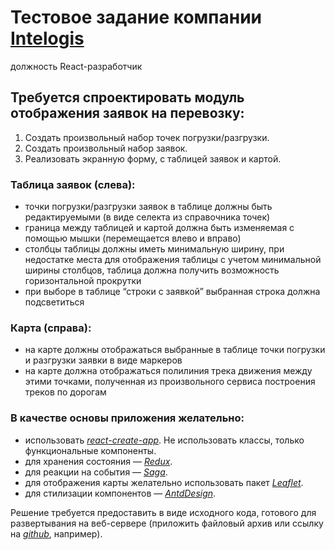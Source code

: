 # Тестовое задание компании [**Intelogis**][1]
должность React-разработчик

## Требуется спроектировать модуль отображения заявок на перевозку:

 1. Создать произвольный набор точек погрузки/разгрузки.
 2. Создать произвольный набор заявок.
 3. Реализовать экранную форму, с таблицей заявок и картой.

### Таблица заявок (слева):

 - точки погрузки/разгрузки заявок в таблице должны быть редактируемыми (в виде селекта из справочника точек)
 - граница между таблицей и картой должна быть изменяемая с помощью мышки (перемещается влево и вправо)
 - столбцы таблицы должны иметь минимальную ширину, при недостатке места для отображения таблицы с учетом минимальной ширины столбцов, таблица должна получить возможность горизонтальной прокрутки
 - при выборе в таблице “строки с заявкой” выбранная строка должна подсветиться

### Карта (справа):

 - на карте должны отображаться выбранные в таблице точки погрузки и разгрузки заявки в виде маркеров
 - на карте должна отображаться полилиния трека движения между этими точками, полученная из произвольного сервиса построения треков по дорогам


### В качестве основы приложения желательно:

 - использовать [*react-create-app*][2]. Не использовать классы, только функциональные компоненты.
 - для хранения состояния — [*Redux*][3].
 - для реакции на события — [*Saga*][4].
 - для отображения карты желательно использовать пакет [*Leaflet*][5].
 - для стилизации компонентов — [*AntdDesign*][6].

Решение требуется предоставить в виде исходного кода, готового для развертывания на веб-сервере (приложить файловый архив или ссылку на [*github*][7], например).


<!-- links -->

[1]: https://intelogis.ru/
[2]: https://create-react-app.dev/
[3]: https://redux.js.org/
[4]: https://redux-saga.js.org/
[5]: https://leafletjs.com/
[6]: https://ant.design/
[7]: https://github.com/
[8]: https://react-leaflet.js.org/
